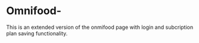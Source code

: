 # Omnifood-
This is an extended version of the onmifood page with login and subcription plan saving functionality.
